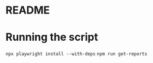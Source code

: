 # README

<!-- TODO  Update:
* pipeline
* update list of leagues
* add leagues for 2024
* update README
* don't fail it if test fails
-->

# Running the script
`npx playwright install --with-deps`
`npm run get-reports`